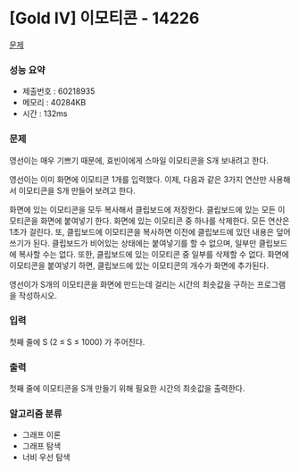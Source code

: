 # [Gold IV] 이모티콘 - 14226
<a href="https://www.acmicpc.net/problem/14226">문제</a>

### 성능 요약
- 제출번호 : 60218935	 <br>
- 메모리 : 40284KB <br>
- 시간 : 132ms

### 문제
영선이는 매우 기쁘기 때문에, 효빈이에게 스마일 이모티콘을 S개 보내려고 한다.

영선이는 이미 화면에 이모티콘 1개를 입력했다. 이제, 다음과 같은 3가지 연산만 사용해서 이모티콘을 S개 만들어 보려고 한다.

화면에 있는 이모티콘을 모두 복사해서 클립보드에 저장한다.
클립보드에 있는 모든 이모티콘을 화면에 붙여넣기 한다.
화면에 있는 이모티콘 중 하나를 삭제한다.
모든 연산은 1초가 걸린다. 또, 클립보드에 이모티콘을 복사하면 이전에 클립보드에 있던 내용은 덮어쓰기가 된다. 클립보드가 비어있는 상태에는 붙여넣기를 할 수 없으며, 일부만 클립보드에 복사할 수는 없다. 또한, 클립보드에 있는 이모티콘 중 일부를 삭제할 수 없다. 화면에 이모티콘을 붙여넣기 하면, 클립보드에 있는 이모티콘의 개수가 화면에 추가된다.

영선이가 S개의 이모티콘을 화면에 만드는데 걸리는 시간의 최솟값을 구하는 프로그램을 작성하시오.

### 입력
첫째 줄에 S (2 ≤ S ≤ 1000) 가 주어진다.

### 출력
첫째 줄에 이모티콘을 S개 만들기 위해 필요한 시간의 최솟값을 출력한다.

### 알고리즘 분류
- 그래프 이론
- 그래프 탐색
- 너비 우선 탐색
